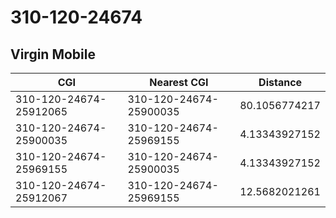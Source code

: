 # 310-120-24674
## Virgin Mobile


| CGI | Nearest CGI | Distance |
|-----|-------------|----------|
| 310-120-24674-25912065 | 310-120-24674-25900035 | 80.1056774217 |
| 310-120-24674-25900035 | 310-120-24674-25969155 | 4.13343927152 |
| 310-120-24674-25969155 | 310-120-24674-25900035 | 4.13343927152 |
| 310-120-24674-25912067 | 310-120-24674-25969155 | 12.5682021261 |
